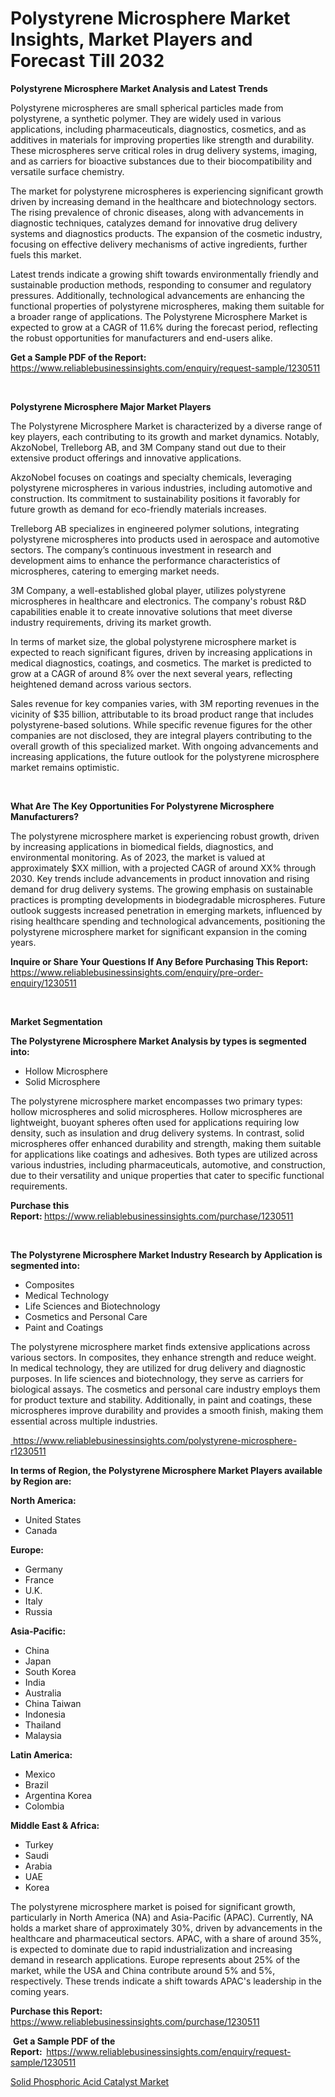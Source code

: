 <p><h1>Polystyrene Microsphere Market Insights, Market Players and Forecast Till 2032</h1></p><p><strong>Polystyrene Microsphere Market Analysis and Latest Trends</strong></p>
<p><p>Polystyrene microspheres are small spherical particles made from polystyrene, a synthetic polymer. They are widely used in various applications, including pharmaceuticals, diagnostics, cosmetics, and as additives in materials for improving properties like strength and durability. These microspheres serve critical roles in drug delivery systems, imaging, and as carriers for bioactive substances due to their biocompatibility and versatile surface chemistry.</p><p>The market for polystyrene microspheres is experiencing significant growth driven by increasing demand in the healthcare and biotechnology sectors. The rising prevalence of chronic diseases, along with advancements in diagnostic techniques, catalyzes demand for innovative drug delivery systems and diagnostics products. The expansion of the cosmetic industry, focusing on effective delivery mechanisms of active ingredients, further fuels this market.</p><p>Latest trends indicate a growing shift towards environmentally friendly and sustainable production methods, responding to consumer and regulatory pressures. Additionally, technological advancements are enhancing the functional properties of polystyrene microspheres, making them suitable for a broader range of applications. The Polystyrene Microsphere Market is expected to grow at a CAGR of 11.6% during the forecast period, reflecting the robust opportunities for manufacturers and end-users alike.</p></p>
<p><strong>Get a Sample PDF of the Report:&nbsp;</strong> <a href="https://www.reliablebusinessinsights.com/enquiry/request-sample/1230511?utm_campaign=2306&utm_medium=2&utm_source=Github&utm_content=ia&utm_term=01042025&utm_id=polystyrene-microsphere">https://www.reliablebusinessinsights.com/enquiry/request-sample/1230511</a></p>
<p>&nbsp;</p>
<p><strong>Polystyrene Microsphere Major Market Players</strong></p>
<p><p>The Polystyrene Microsphere Market is characterized by a diverse range of key players, each contributing to its growth and market dynamics. Notably, AkzoNobel, Trelleborg AB, and 3M Company stand out due to their extensive product offerings and innovative applications. </p><p>AkzoNobel focuses on coatings and specialty chemicals, leveraging polystyrene microspheres in various industries, including automotive and construction. Its commitment to sustainability positions it favorably for future growth as demand for eco-friendly materials increases.</p><p>Trelleborg AB specializes in engineered polymer solutions, integrating polystyrene microspheres into products used in aerospace and automotive sectors. The company’s continuous investment in research and development aims to enhance the performance characteristics of microspheres, catering to emerging market needs.</p><p>3M Company, a well-established global player, utilizes polystyrene microspheres in healthcare and electronics. The company's robust R&D capabilities enable it to create innovative solutions that meet diverse industry requirements, driving its market growth.</p><p>In terms of market size, the global polystyrene microsphere market is expected to reach significant figures, driven by increasing applications in medical diagnostics, coatings, and cosmetics. The market is predicted to grow at a CAGR of around 8% over the next several years, reflecting heightened demand across various sectors.</p><p>Sales revenue for key companies varies, with 3M reporting revenues in the vicinity of $35 billion, attributable to its broad product range that includes polystyrene-based solutions. While specific revenue figures for the other companies are not disclosed, they are integral players contributing to the overall growth of this specialized market. With ongoing advancements and increasing applications, the future outlook for the polystyrene microsphere market remains optimistic.</p></p>
<p>&nbsp;</p>
<p><strong>What Are The Key Opportunities For Polystyrene Microsphere Manufacturers?</strong></p>
<p><p>The polystyrene microsphere market is experiencing robust growth, driven by increasing applications in biomedical fields, diagnostics, and environmental monitoring. As of 2023, the market is valued at approximately $XX million, with a projected CAGR of around XX% through 2030. Key trends include advancements in product innovation and rising demand for drug delivery systems. The growing emphasis on sustainable practices is prompting developments in biodegradable microspheres. Future outlook suggests increased penetration in emerging markets, influenced by rising healthcare spending and technological advancements, positioning the polystyrene microsphere market for significant expansion in the coming years.</p></p>
<p><strong>Inquire or Share Your Questions If Any Before Purchasing This Report:</strong> <a href="https://www.reliablebusinessinsights.com/enquiry/pre-order-enquiry/1230511?utm_campaign=2306&utm_medium=2&utm_source=Github&utm_content=ia&utm_term=01042025&utm_id=polystyrene-microsphere">https://www.reliablebusinessinsights.com/enquiry/pre-order-enquiry/1230511</a></p>
<p>&nbsp;</p>
<p><strong>Market Segmentation</strong></p>
<p><strong>The Polystyrene Microsphere Market Analysis by types is segmented into:</strong></p>
<p><ul><li>Hollow Microsphere</li><li>Solid Microsphere</li></ul></p>
<p><p>The polystyrene microsphere market encompasses two primary types: hollow microspheres and solid microspheres. Hollow microspheres are lightweight, buoyant spheres often used for applications requiring low density, such as insulation and drug delivery systems. In contrast, solid microspheres offer enhanced durability and strength, making them suitable for applications like coatings and adhesives. Both types are utilized across various industries, including pharmaceuticals, automotive, and construction, due to their versatility and unique properties that cater to specific functional requirements.</p></p>
<p><strong>Purchase this Report:&nbsp;</strong><a href="https://www.reliablebusinessinsights.com/purchase/1230511?utm_campaign=2306&utm_medium=2&utm_source=Github&utm_content=ia&utm_term=01042025&utm_id=polystyrene-microsphere">https://www.reliablebusinessinsights.com/purchase/1230511</a></p>
<p>&nbsp;</p>
<p><strong>The Polystyrene Microsphere Market Industry Research by Application is segmented into:</strong></p>
<p><ul><li>Composites</li><li>Medical Technology</li><li>Life Sciences and Biotechnology</li><li>Cosmetics and Personal Care</li><li>Paint and Coatings</li></ul></p>
<p><p>The polystyrene microsphere market finds extensive applications across various sectors. In composites, they enhance strength and reduce weight. In medical technology, they are utilized for drug delivery and diagnostic purposes. In life sciences and biotechnology, they serve as carriers for biological assays. The cosmetics and personal care industry employs them for product texture and stability. Additionally, in paint and coatings, these microspheres improve durability and provides a smooth finish, making them essential across multiple industries.</p></p>
<p><a href="https://www.reliablebusinessinsights.com/polystyrene-microsphere-r1230511?utm_campaign=2306&utm_medium=2&utm_source=Github&utm_content=ia&utm_term=01042025&utm_id=polystyrene-microsphere">&nbsp;https://www.reliablebusinessinsights.com/polystyrene-microsphere-r1230511</a></p>
<p><strong>In terms of Region, the Polystyrene Microsphere Market Players available by Region are:</strong></p>
<p>
    <p> <strong> North America: </strong>
        <ul>
            <li>United States</li>
            <li>Canada</li>
        </ul>
        </p> 
    <p> <strong> Europe: </strong>
        <ul>
            <li>Germany</li>
            <li>France</li>
            <li>U.K.</li>
            <li>Italy</li>
            <li>Russia</li>
        </ul>
        </p> 
    <p> <strong> Asia-Pacific: </strong>
        <ul>
            <li>China</li>
            <li>Japan</li>
            <li>South Korea</li>
            <li>India</li>
            <li>Australia</li>
            <li>China Taiwan</li>
            <li>Indonesia</li>
            <li>Thailand</li>
            <li>Malaysia</li>
        </ul>
        </p> 
    <p> <strong> Latin America: </strong>
        <ul>
            <li>Mexico</li>
            <li>Brazil</li>
            <li>Argentina Korea</li>
            <li>Colombia</li>
        </ul>
        </p> 
    <p> <strong> Middle East & Africa: </strong>
        <ul>
            <li>Turkey</li>
            <li>Saudi</li>
            <li>Arabia</li>
            <li>UAE</li>
            <li>Korea</li>
        </ul>
    </p>
    </p>
<p><p>The polystyrene microsphere market is poised for significant growth, particularly in North America (NA) and Asia-Pacific (APAC). Currently, NA holds a market share of approximately 30%, driven by advancements in the healthcare and pharmaceutical sectors. APAC, with a share of around 35%, is expected to dominate due to rapid industrialization and increasing demand in research applications. Europe represents about 25% of the market, while the USA and China contribute around 5% and 5%, respectively. These trends indicate a shift towards APAC's leadership in the coming years.</p></p>
<p><strong>Purchase this Report: </strong><a href="https://www.reliablebusinessinsights.com/purchase/1230511?utm_campaign=2306&utm_medium=2&utm_source=Github&utm_content=ia&utm_term=01042025&utm_id=polystyrene-microsphere">https://www.reliablebusinessinsights.com/purchase/1230511</a></p>
<p>&nbsp;<strong>Get a Sample PDF of the Report:&nbsp;&nbsp;</strong><a href="https://www.reliablebusinessinsights.com/enquiry/request-sample/1230511?utm_campaign=2306&utm_medium=2&utm_source=Github&utm_content=ia&utm_term=01042025&utm_id=polystyrene-microsphere">https://www.reliablebusinessinsights.com/enquiry/request-sample/1230511</a></p>
<p><strong></strong></p>
<p><p><a href="https://github.com/comasnickie/Market-Research-Report-List-1/blob/main/solid-phosphoric-acid-catalyst-market.md?utm_campaign=2306&utm_medium=2&utm_source=Github&utm_content=ia&utm_term=01042025&utm_id=polystyrene-microsphere">Solid Phosphoric Acid Catalyst Market</a></p></p>